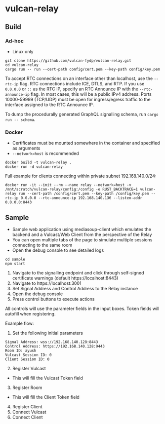# vulcan-relay

## Build
### Ad-hoc
- Linux only
```
git clone https://github.com/vulcan-fydp/vulcan-relay.git
cd vulcan-relay
cargo run -- run --cert-path config/cert.pem --key-path config/key.pem
```

To accept RTC connections on an interface other than localhost, use the `--rtc-ip` flag. 
RTC connections include ICE, DTLS, and RTP. 
If you use `0.0.0.0` or `::` as the RTC IP, specify an RTC Announce IP with the `--rtc-announce-ip` flag. 
In most cases, this will be a public IPv4 address. 
Ports 10000-59999 (TCP/UDP) must be open for ingress/egress traffic to the interface assigned to the RTC Announce IP. 

To dump the procedurally generated GraphQL signalling schema, run `cargo run -- schema`.

### Docker
- Certificates must be mounted somewhere in the container and specified as arguments
- `--network=host` is recommended
```
docker build -t vulcan-relay .
docker run -d vulcan-relay
```

Full example for clients connecting within private subnet 192.168.140.0/24:
```
docker run -it --init --rm --name relay --network=host -v /mnt/scratch/vulcan-relay/config:/config -e RUST_BACKTRACE=1 vulcan-relay run --cert-path /config/cert.pem --key-path /config/key.pem --rtc-ip 0.0.0.0 --rtc-announce-ip 192.168.140.136 --listen-addr 0.0.0.0:8443
```

## Sample
- Sample web application using mediasoup-client which emulates the backend and a Vulcast/Web Client from the perspective of the Relay
- You can open multiple tabs of the page to simulate multiple sessions connecting to the same room
- Open the debug console to see detailed logs
```
cd sample
npm start
```

1. Navigate to the signalling endpoint and click through self-signed certificate warnings (default https://localhost:8443)
2. Navigate to https://localhost:3001
3. Set Signal Address and Control Address to the Relay instance
4. Open the debug console
5. Press control buttons to execute actions

All controls will use the parameter fields in the input boxes. Token fields will autofill when registering. 

Example flow:

1. Set the following initial parameters
```
Signal Address: wss://192.168.140.128:8443
Control Address: https://192.168.140.128:9443
Room ID: ayush
Vulcast Session ID: 0
Client Session ID: 0
```

2. Register Vulcast
- This will fill the Vulcast Token field
3. Register Room
- This will fill the Client Token field
4. Register Client
5. Connect Vulcast
6. Connect Client
